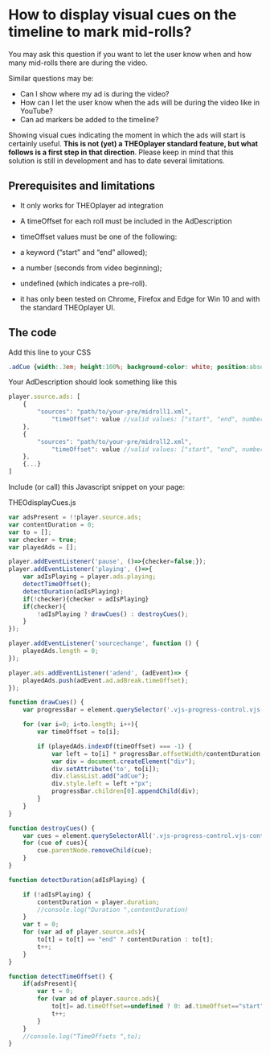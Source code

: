 # How to display visual cues on the timeline to mark mid-rolls?

You may ask this question if you want to let the user know when and how many mid-rolls there are during the video.

Similar questions may be:

- Can I show where my ad is during the video?
- How can I let the user know when the ads will be during the video like in YouTube?
- Can ad markers be added to the timeline?

Showing visual cues indicating the moment in which the ads will start is certainly useful. **This is not (yet) a THEOplayer standard feature, but what follows is a first step in that direction**. Please keep in mind that this solution is still in development and has to date several limitations.

## Prerequisites and limitations

- It only works for THEOplayer ad integration
- A timeOffset for each roll must be included in the AdDescription
- timeOffset values must be one of the following:
- a keyword (“start” and “end” allowed);
- a number (seconds from video beginning);
- undefined (which indicates a pre-roll).

- it has only been tested on Chrome, Firefox and Edge for Win 10 and with the standard THEOplayer UI.

## The code

Add this line to your CSS

```css
.adCue {width:.3em; height:100%; background-color: white; position:absolute; top:0;}
```

Your AdDescription should look something like this

```js
player.source.ads: [
    {
        "sources": "path/to/your-pre/midroll1.xml",
            "timeOffset": value //valid values: ["start", "end", numbers] 
    }, 
    {
        "sources": "path/to/your-pre/midroll2.xml",
            "timeOffset": value //valid values: ["start", "end", numbers] 
    },
    {...}
]
```    

Include (or call) this Javascript snippet on your page:

THEOdisplayCues.js

```js
var adsPresent = !!player.source.ads;
var contentDuration = 0;
var to = [];
var checker = true;
var playedAds = [];

player.addEventListener('pause', ()=>{checker=false;});
player.addEventListener('playing', ()=>{
    var adIsPlaying = player.ads.playing;
    detectTimeOffset();
    detectDuration(adIsPlaying);
    if(!checker){checker = adIsPlaying}
    if(checker){
        !adIsPlaying ? drawCues() : destroyCues();
    }
});

player.addEventListener('sourcechange', function () {
    playedAds.length = 0;
});

player.ads.addEventListener('adend', (adEvent)=> {
    playedAds.push(adEvent.ad.adBreak.timeOffset);
});

function drawCues() {
    var progressBar = element.querySelector('.vjs-progress-control.vjs-control');

    for (var i=0; i<to.length; i++){
        var timeOffset = to[i];

        if (playedAds.indexOf(timeOffset) === -1) {
            var left = to[i] * progressBar.offsetWidth/contentDuration;
            var div = document.createElement("div");
            div.setAttribute('to', to[i]);
            div.classList.add("adCue");
            div.style.left = left +"px";
            progressBar.children[0].appendChild(div);
        }
    }
}

function destroyCues() {
    var cues = element.querySelectorAll('.vjs-progress-control.vjs-control .adCue');
    for (cue of cues){
        cue.parentNode.removeChild(cue);
    }
}

function detectDuration(adIsPlaying) {

    if (!adIsPlaying) {
        contentDuration = player.duration;
        //console.log("Duration ",contentDuration)
    }
    var t = 0;
    for (var ad of player.source.ads){
        to[t] = to[t] == "end" ? contentDuration : to[t];
        t++;
    }
}

function detectTimeOffset() {
    if(adsPresent){
        var t = 0;
        for (var ad of player.source.ads){
            to[t]= ad.timeOffset==undefined ? 0: ad.timeOffset=="start"? 0: ad.timeOffset;
            t++;
        }
    }
    //console.log("TimeOffsets ",to);
}
```